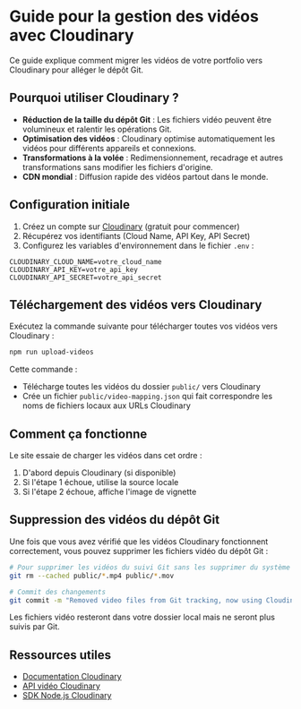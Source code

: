 # Guide pour la gestion des vidéos avec Cloudinary

Ce guide explique comment migrer les vidéos de votre portfolio vers Cloudinary pour alléger le dépôt Git.

## Pourquoi utiliser Cloudinary ?

- **Réduction de la taille du dépôt Git** : Les fichiers vidéo peuvent être volumineux et ralentir les opérations Git.
- **Optimisation des vidéos** : Cloudinary optimise automatiquement les vidéos pour différents appareils et connexions.
- **Transformations à la volée** : Redimensionnement, recadrage et autres transformations sans modifier les fichiers d'origine.
- **CDN mondial** : Diffusion rapide des vidéos partout dans le monde.

## Configuration initiale

1. Créez un compte sur [Cloudinary](https://cloudinary.com/users/register/free) (gratuit pour commencer)
2. Récupérez vos identifiants (Cloud Name, API Key, API Secret)
3. Configurez les variables d'environnement dans le fichier `.env` :

```
CLOUDINARY_CLOUD_NAME=votre_cloud_name
CLOUDINARY_API_KEY=votre_api_key
CLOUDINARY_API_SECRET=votre_api_secret
```

## Téléchargement des vidéos vers Cloudinary

Exécutez la commande suivante pour télécharger toutes vos vidéos vers Cloudinary :

```bash
npm run upload-videos
```

Cette commande :
- Télécharge toutes les vidéos du dossier `public/` vers Cloudinary
- Crée un fichier `public/video-mapping.json` qui fait correspondre les noms de fichiers locaux aux URLs Cloudinary

## Comment ça fonctionne

Le site essaie de charger les vidéos dans cet ordre :
1. D'abord depuis Cloudinary (si disponible)
2. Si l'étape 1 échoue, utilise la source locale
3. Si l'étape 2 échoue, affiche l'image de vignette

## Suppression des vidéos du dépôt Git

Une fois que vous avez vérifié que les vidéos Cloudinary fonctionnent correctement, vous pouvez supprimer les fichiers vidéo du dépôt Git :

```bash
# Pour supprimer les vidéos du suivi Git sans les supprimer du système de fichiers
git rm --cached public/*.mp4 public/*.mov

# Commit des changements
git commit -m "Removed video files from Git tracking, now using Cloudinary"
```

Les fichiers vidéo resteront dans votre dossier local mais ne seront plus suivis par Git.

## Ressources utiles

- [Documentation Cloudinary](https://cloudinary.com/documentation)
- [API vidéo Cloudinary](https://cloudinary.com/documentation/video_manipulation_and_delivery)
- [SDK Node.js Cloudinary](https://cloudinary.com/documentation/node_integration)
